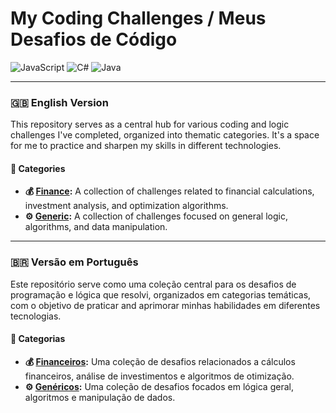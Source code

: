 # My Coding Challenges / Meus Desafios de Código

![JavaScript](https://img.shields.io/badge/JavaScript-F7DF1E?style=for-the-badge&logo=javascript&logoColor=black)
![C#](https://img.shields.io/badge/C%23-239120?style=for-the-badge&logo=c-sharp&logoColor=white)
![Java](https://img.shields.io/badge/Java-ED8B00?style=for-the-badge&logo=openjdk&logoColor=white)

---

### 🇬🇧 English Version

This repository serves as a central hub for various coding and logic challenges I've completed, organized into thematic categories. It's a space for me to practice and sharpen my skills in different technologies.

#### 📁 Categories

* **💰 [Finance](./Finance/README.md):** A collection of challenges related to financial calculations, investment analysis, and optimization algorithms.
* **⚙️ [Generic](./Generic/README.md):** A collection of challenges focused on general logic, algorithms, and data manipulation.

---

### 🇧🇷 Versão em Português

Este repositório serve como uma coleção central para os desafios de programação e lógica que resolvi, organizados em categorias temáticas, com o objetivo de praticar and aprimorar minhas habilidades em diferentes tecnologias.

#### 📁 Categorias

* **💰 [Financeiros](./Finance/README.md):** Uma coleção de desafios relacionados a cálculos financeiros, análise de investimentos e algoritmos de otimização.
* **⚙️ [Genéricos](./Generic/README.md):** Uma coleção de desafios focados em lógica geral, algoritmos e manipulação de dados.